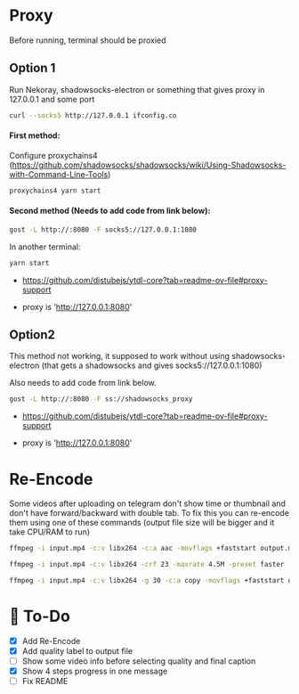# Proxy

Before running, terminal should be proxied

## Option 1

Run Nekoray, shadowsocks-electron or something that gives proxy in 127.0.0.1 and some port

```bash
curl --socks5 http://127.0.0.1 ifconfig.co
```

#### First method:

Configure proxychains4 (https://github.com/shadowsocks/shadowsocks/wiki/Using-Shadowsocks-with-Command-Line-Tools)

```bash
proxychains4 yarn start
```

#### Second method (Needs to add code from link below):

```bash
gost -L http://:8080 -F socks5://127.0.0.1:1080
```

In another terminal:

```bash
yarn start
```

- https://github.com/distubejs/ytdl-core?tab=readme-ov-file#proxy-support

- proxy is 'http://127.0.0.1:8080'

## Option2

This method not working, it supposed to work without using shadowsocks-electron (that gets a shadowsocks and gives socks5://127.0.0.1:1080)

Also needs to add code from link below.

```bash
gost -L http://:8080 -F ss://shadowsocks_proxy
```

- https://github.com/distubejs/ytdl-core?tab=readme-ov-file#proxy-support

- proxy is 'http://127.0.0.1:8080'

# Re-Encode

Some videos after uploading on telegram don't show time or thumbnail and don't have forward/backward with double tab. To fix this you can re-encode them using one of these commands (output file size will be bigger and it take CPU/RAM to run)

```bash
ffmpeg -i input.mp4 -c:v libx264 -c:a aac -movflags +faststart output.mp4

ffmpeg -i input.mp4 -c:v libx264 -crf 23 -maxrate 4.5M -preset faster -flags +global_header -pix_fmt yuv420p -profile:v baseline -movflags +faststart -c:a aac -ac 2 output.mp4

ffmpeg -i input.mp4 -c:v libx264 -g 30 -c:a copy -movflags +faststart output.mp4
```

# 📝 To-Do

- [x] Add Re-Encode
- [x] Add quality label to output file
- [ ] Show some video info before selecting quality and final caption
- [x] Show 4 steps progress in one message
- [ ] Fix README
